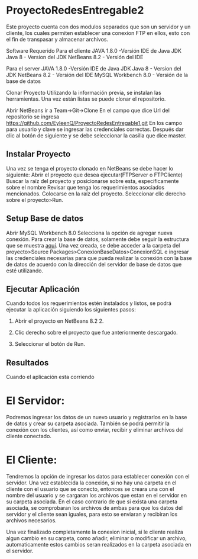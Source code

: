 # ProyectoRedesEntregable2

Este proyecto cuenta con dos modulos separados que son un servidor y un cliente, los cuales permiten establecer una conexion FTP en ellos, esto con el fin de transpasar y almacenar archivos.

Software Requerido Para el cliente JAVA 1.8.0 -Versión IDE de Java JDK Java 8 - Version del JDK NetBeans 8.2 - Versión del IDE

Para el server JAVA 1.8.0 -Versión IDE de Java JDK Java 8 - Version del JDK NetBeans 8.2 - Versión del IDE MySQL Workbench 8.0 - Versión de la base de datos

Clonar Proyecto Utilizando la información previa, se instalan las herramientas. Una vez están listas se puede clonar el repositorio.

Abrir NetBeans ir a Team->Git->Clone En el campo que dice Url del repositorio se ingresa https://github.com/EyleenQ/ProyectoRedesEntregable1.git En los campo para usuario y clave se ingresar las credenciales correctas. Después dar clic al botón de siguiente y se debe seleccionar la casilla que dice master.


## Instalar Proyecto

Una vez se tenga el proyecto clonado en NetBeans se debe hacer lo siguiente: Abrir el proyecto que desea ejecutar(FTPServer o FTPCliente) Buscar la raíz del proyecto y posicionarse sobre esta, específicamente sobre el nombre Revisar que tenga los requerimientos asociados mencionados. Colocarse en la raíz del proyecto. Seleccionar clic derecho sobre el proyecto>Run.

## Setup Base de datos

Abrir MySQL Workbench 8.0 Selecciona la opción de agregar nueva conexión. Para crear la base de datos, solamente debe seguir la estructura que se muestra [aquí](https://github.com/EyleenQ/ProyectoRedesEntregable2/wiki/Script-Base-de-Datos).
Una vez creada, se debe acceder a la carpeta del proyecto>Source Packages>ConexionBaseDatos>ConexionSQL e ingresar las credenciales necesarias para que pueda realizar la conexión con la base de datos de acuerdo con la dirección del servidor de base de datos que esté utilizando.

## Ejecutar Aplicación

Cuando todos los requerimientos estén instalados y listos, se podrá ejecutar la aplicación siguiendo los siguientes pasos:

1. Abrir el proyecto en NetBeans 8.2 2. 

2. Clic derecho sobre el proyecto que fue anteriormente descargado.

3. Seleccionar el botón de Run.

## Resultados

Cuando el aplicación esta corriendo

# El Servidor:

Podremos ingresar los datos de un nuevo usuario y registrarlos en la base de datos y crear su carpeta asociada. También se podrá permitir la conexión con los clientes, así como enviar, recibir y eliminar archivos del cliente conectado.

# El Cliente:

Tendremos la opción de ingresar los datos para establecer conexión con el servidor. Una vez establecida la conexión, si no hay una carpeta en el cliente con el usuario que se conecto, entonces se creara una con el nombre del usuario y se cargaran los archivos que estan en el servidor en su carpeta asociada. En el caso contrario de que si exista una carpeta asociada, se comprobaran los archivos de ambas para que los datos del servidor y el cliente sean iguales, para esto se enviaran y recibiran los archivos necesarios.

Una vez finalizado completamente la conexion inicial, si le cliente realiza algun cambio en su carpeta, como añadir, eliminar o modificar un archivo, automaticamente estos cambios seran realizados en la carpeta asociada en el servidor. 
